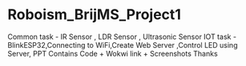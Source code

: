 # Roboism_BrijMS_Project1
Common task - IR Sensor , LDR Sensor , Ultrasonic Sensor
IOT task - BlinkESP32,Connecting to WiFi,Create Web Server ,Control LED using Server,
PPT Contains Code + Wokwi link + Screenshots
Thanks
